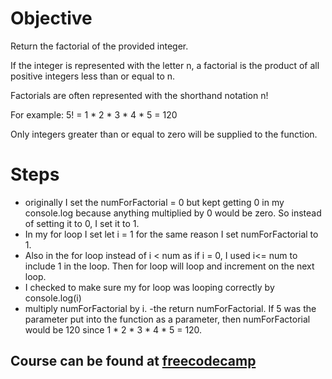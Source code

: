 # Objective
Return the factorial of the provided integer.

If the integer is represented with the letter n, a factorial is the product of all positive integers less than or equal to n.

Factorials are often represented with the shorthand notation n!

For example: 5! = 1 * 2 * 3 * 4 * 5 = 120

Only integers greater than or equal to zero will be supplied to the function.

# Steps
- originally I set the numForFactorial = 0 but kept getting 0 in my console.log because anything multiplied by 0 would be zero. So instead of setting it to 0, I set it to 1.
- In my for loop I set let i = 1 for the same reason I set numForFactorial to 1.
- Also in the for loop instead of i < num as if i = 0, I used i<= num to include 1 in the loop. Then for loop will loop and increment on the next loop.
- I checked to make sure my for loop was looping correctly by console.log(i)
- multiply numForFactorial by i.
-the return numForFactorial.  If 5 was the parameter put into the function as a parameter, then numForFactorial would be 120 since 1 * 2 * 3 * 4 * 5 = 120.

## Course can be found at [freecodecamp](https://www.freecodecamp.org/learn/javascript-algorithms-and-data-structures/basic-algorithm-scripting/factorialize-a-number)